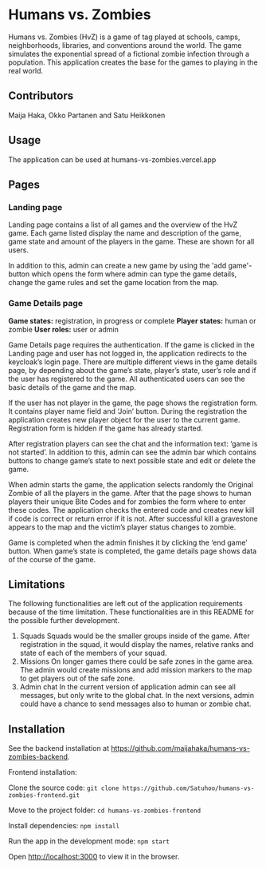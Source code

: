 # Humans vs. Zombies

Humans vs. Zombies (HvZ) is a game of tag played at schools, camps, neighborhoods, libraries, and conventions around the world. The game simulates the exponential spread of a fictional zombie infection through a population. This application creates the base for the games to playing in the real world.

## Contributors

Maija Haka, Okko Partanen and Satu Heikkonen

## Usage

The application can be used at humans-vs-zombies.vercel.app

## Pages

### Landing page

Landing page contains a list of all games and the overview of the HvZ game. Each game listed display the name and description of the game, game state and amount of the players in the game. These are shown for all users.

In addition to this, admin can create a new game by using the 'add game'- button which opens the form where admin can type the game details, change the game rules and set the game location from the map.

### Game Details page

**Game states:** registration, in progress or complete
**Player states:** human or zombie
**User roles:** user or admin

Game Details page requires the authentication. If the game is clicked in the Landing page and user has not logged in, the application redirects to the keycloak’s login page. 
There are multiple different views in the game details page, by depending about the game’s state, player’s state, user’s role and if the user has registered to the game. All authenticated users can see the basic details of the game and the map.

If the user has not player in the game, the page shows the registration form. It contains player name field and ‘Join’ button. During the registration the application creates new player object for the user to the current game. Registration form is hidden if the game has already started.

After registration players can see the chat and the information text: ‘game is not started’. In addition to this, admin can see the admin bar which contains buttons to change game’s state to next possible state and edit or delete the game.

When admin starts the game, the application selects randomly the Original Zombie of all the players in the game. After that the page shows to human players their unique Bite Codes and for zombies the form where to enter these codes. The application checks the entered code and creates new kill if code is correct or return error if it is not. After successful kill a gravestone appears to the map and the victim’s player status changes to zombie.

Game is completed when the admin finishes it by clicking the ‘end game’ button. When game’s state is completed, the game details page shows data of the course of the game.

## Limitations

The following functionalities are left out of the application requirements because of the time limitation. These functionalities are in this README for the possible further development.

1. Squads
Squads would be the smaller groups inside of the game. After registration in the squad, it would display the names, relative ranks and state of each of the members of your squad. 
2. Missions
On longer games there could be safe zones in the game area. The admin would create missions and add mission markers to the map to get players out of the safe zone.
3. Admin chat
In the current version of application admin can see all messages, but only write to the global chat. In the next versions, admin could have a chance to send messages also to human or zombie chat.

## Installation

See the backend installation at https://github.com/maijahaka/humans-vs-zombies-backend.

Frontend installation: 

Clone the source code:
`git clone https://github.com/Satuhoo/humans-vs-zombies-frontend.git`

Move to the project folder:
`cd humans-vs-zombies-frontend`

Install dependencies:
`npm install`

Run the app in the development mode:
`npm start`

Open [http://localhost:3000](http://localhost:3000) to view it in the browser.
